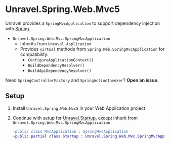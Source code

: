 # Unravel.Spring.Web.Mvc5

Unravel provides a `SpringMvcApplication` to support dependency injection with [Spring](https://springframework.net/).

- `Unravel.Spring.Web.Mvc.SpringMvcApplication`
  - Inherits from `Unravel.Application`
  - Provides `virtual` methods from `Spring.Web.SpringMvcApplication` for compatibility:
    - `ConfigureApplicationContext()`
    - `BuildDependencyResolver()`
    - `BuildApiDependencyResolver()`

Need `SpringControllerFactory` and `SpringActionInvoker`? **Open an issue.**

## Setup

1. Install `Unravel.Spring.Web.Mvc5` in your Web Application project

1. Continue with setup for [Unravel.Startup](https://www.nuget.org/packages/Unravel.Startup),
   except inherit from `Unravel.Spring.Web.Mvc.SpringMvcApplication`

    ```diff
    -public class MvcApplication : SpringMvcApplication
    +public partial class Startup : Unravel.Spring.Web.Mvc.SpringMvcApplication
    ```
